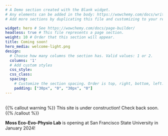 ```yaml
---
# A Demo section created with the Blank widget.
# Any elements can be added in the body: https://wowchemy.com/docs/writing-markdown-latex/
# Add more sections by duplicating this file and customizing to your requirements.

widget: hero # See https://wowchemy.com/docs/page-builder/
headless: true # This file represents a page section.
weight: 10 # Order that this section will appear.
title: Coming soon!
hero_media: welcome-light.png
design:
  # Choose how many columns the section has. Valid values: 1 or 2.
  columns: '1'
  # Add custom styles
  css_style:
  css_class:
  spacing:
    # Customize the section spacing. Order is top, right, bottom, left.
    padding: ["30px", "0", "30px", "0"]
---
```

<br>
{{% callout warning %}}
This site is under construction! Check back soon.
{{% /callout %}}

**Moss Eco-Evo-Physio Lab** is opening at San Francisco State University in January 2024!

